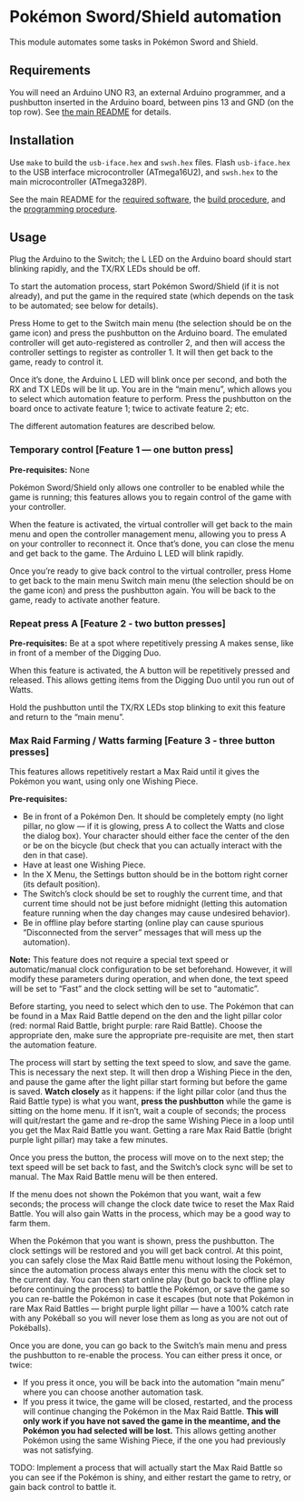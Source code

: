 Pokémon Sword/Shield automation
===============================

This module automates some tasks in Pokémon Sword and Shield.

Requirements
------------

You will need an Arduino UNO R3, an external Arduino programmer, and a
pushbutton inserted in the Arduino board, between pins 13 and GND (on the top
row). See [the main README](../../README.md#required-hardware) for details.

Installation
------------

Use `make` to build the `usb-iface.hex` and `swsh.hex` files. Flash
`usb-iface.hex` to the USB interface microcontroller (ATmega16U2), and
`swsh.hex` to the main microcontroller (ATmega328P).

See the main README for the
[required software](../../README.md#required-software), the
[build procedure](../../README.md#building), and the
[programming procedure](../../README.md#programming).

Usage
-----

Plug the Arduino to the Switch; the L LED on the Arduino board should start
blinking rapidly, and the TX/RX LEDs should be off.

To start the automation process, start Pokémon Sword/Shield (if it is not
already), and put the game in the required state (which depends on the task to
be automated; see below for details).

Press Home to get to the Switch main menu (the selection should be on
the game icon) and press the pushbutton on the Arduino board. The emulated
controller will get auto-registered as controller 2, and then will access the
controller settings to register as controller 1. It will then get back to the
game, ready to control it.

Once it’s done, the Arduino L LED will blink once per second, and both the
RX and TX LEDs will be lit up. You are in the “main menu”, which allows you
to select which automation feature to perform. Press the pushbutton on the
board once to activate feature 1; twice to activate feature 2; etc.

The different automation features are described below.

### Temporary control [Feature 1 — one button press]

**Pre-requisites:** None

Pokémon Sword/Shield only allows one controller to be enabled while the game
is running; this features allows you to regain control of the game with your
controller.

When the feature is activated, the virtual controller will get back to the
main menu and open the controller management menu, allowing you to press A on
your controller to reconnect it. Once that’s done, you can close the menu
and get back to the game. The Arduino L LED will blink rapidly.

Once you’re ready to give back control to the virtual controller, press Home
to get back to the main menu Switch main menu (the selection should be on
the game icon) and press the pushbutton again. You will be back to the
game, ready to activate another feature.

### Repeat press A [Feature 2 - two button presses]

**Pre-requisites:** Be at a spot where repetitively pressing A makes sense,
like in front of a member of the Digging Duo.

When this feature is activated, the A button will be repetitively pressed and
released. This allows getting items from the Digging Duo until you run out
of Watts.

Hold the pushbutton until the TX/RX LEDs stop blinking to exit this feature
and return to the “main menu”.

### Max Raid Farming / Watts farming [Feature 3 - three button presses]

This features allows repetitively restart a Max Raid until it gives the Pokémon you want,
using only one Wishing Piece.

**Pre-requisites:**

 - Be in front of a Pokémon Den. It should be completely empty (no light pillar, no glow
   — if it is glowing, press A to collect the Watts and close the dialog box). Your
   character should either face the center of the den or be on the bicycle (but check that
   you can actually interact with the den in that case).
 - Have at least one Wishing Piece.
 - In the X Menu, the Settings button should be in the bottom right corner (its default
   position).
 - The Switch’s clock should be set to roughly the current time, and that current time
   should not be just before midnight (letting this automation feature running when the
   day changes may cause undesired behavior).
 - Be in offline play before starting (online play can cause spurious “Disconnected from
   the server” messages that will mess up the automation).

**Note:** This feature does not require a special text speed or automatic/manual clock
configuration to be set beforehand. However, it will modify these parameters during
operation, and when done, the text speed will be set to “Fast” and the clock setting
will be set to “automatic”.

Before starting, you need to select which den to use. The Pokémon that can be found in
a Max Raid Battle depend on the den and the light pillar color (red: normal Raid Battle,
bright purple: rare Raid Battle). Choose the appropriate den, make sure the appropriate
pre-requisite are met, then start the automation feature.

The process will start by setting the text speed to slow, and save the game. This is
necessary the next step. It will then drop a Wishing Piece in the den, and pause the game
after the light pillar start forming but before the game is saved. **Watch closely** as it
happens: if the light pillar color (and thus the Raid Battle type) is what you want,
**press the pushbutton** while the game is sitting on the home menu. If it isn’t, wait
a couple of seconds; the process will quit/restart the game and re-drop the same Wishing
Piece in a loop until you get the Max Raid Battle you want. Getting a rare Max Raid Battle
(bright purple light pillar) may take a few minutes.

Once you press the button, the process will move on to the next step; the text speed will
be set back to fast, and the Switch’s clock sync will be set to manual. The Max Raid
Battle menu will be then entered.

If the menu does not shown the Pokémon that you want, wait a few seconds; the process will
change the clock date twice to reset the Max Raid Battle. You will also gain Watts in the
process, which may be a good way to farm them.

When the Pokémon that you want is shown, press the pushbutton. The clock settings will
be restored and you will get back control. At this point, you can safely close the Max
Raid Battle menu without losing the Pokémon, since the automation process always enter
this menu with the clock set to the current day. You can then start online play (but
go back to offline play before continuing the process) to battle the Pokémon, or save the
game so you can re-battle the Pokémon in case it escapes (but note that Pokémon in rare
Max Raid Battles — bright purple light pillar — have a 100% catch rate with any Pokéball
so you will never lose them as long as you are not out of Pokéballs).

Once you are done, you can go back to the Switch’s main menu and press the pushbutton to
re-enable the process. You can either press it once, or twice:

 - If you press it once, you will be back into the automation “main menu” where you can
   choose another automation task.
 - If you press it twice, the game will be closed, restarted, and the process will
   continue changing the Pokémon in the Max Raid Battle. **This will only work if you have
   not saved the game in the meantime, and the Pokémon you had selected will be lost.**
   This allows getting another Pokémon using the same Wishing Piece, if the one you had
   previously was not satisfying.

TODO: Implement a process that will actually start the Max Raid Battle so you can see
if the Pokémon is shiny, and either restart the game to retry, or gain back control to
battle it.
